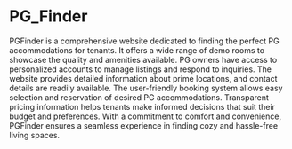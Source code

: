 # PG_Finder


PGFinder is a comprehensive website dedicated to finding the perfect PG accommodations for tenants. It offers a wide range of demo rooms to showcase the quality and amenities available. PG owners have access to personalized accounts to manage listings and respond to inquiries. The website provides detailed information about prime locations, and contact details are readily available. The user-friendly booking system allows easy selection and reservation of desired PG accommodations. Transparent pricing information helps tenants make informed decisions that suit their budget and preferences. With a commitment to comfort and convenience, PGFinder ensures a seamless experience in finding cozy and hassle-free living spaces.
